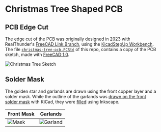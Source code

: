 # Christmas Tree Shaped PCB

## PCB Edge Cut

The edge cut of the PCB was originally designed in 2023 with RealThunder's [FreeCAD Link Branch](https://github.com/realthunder/FreeCAD), using the [KicadStepUp Workbench](https://wiki.freecad.org/KicadStepUp_Workbench).
The file [`christmas-tree-pcb.FCStd`](mcad/christmas-tree-pcb.FCStd) of this repo, contains a copy of the PCB sketch, made with [FreeCAD 1.0](https://wiki.freecad.org/Release_notes_1.0).

![Christmas Tree Sketch](../mcad/sketch.png)

## Solder Mask

The golden star and garlands are drawn using the front copper layer and a solder mask. While the outline of the garlands was [drawn on the front solder mask](../mcad/front-mask.svg) with KiCad, they were [filled](../mcad/garlands.svg) using Inkscape.

| Front Mask                      | Garlands                         |
| ------------------------------- | -------------------------------- |
| ![Mask](../mcad/front-mask.svg) | ![Garland](../mcad/garlands.svg) |

